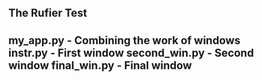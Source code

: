**The Rufier Test**
-------------------
my_app.py - Combining the work of windows
instr.py - First window
second_win.py - Second window
final_win.py - Final window
-------------------
